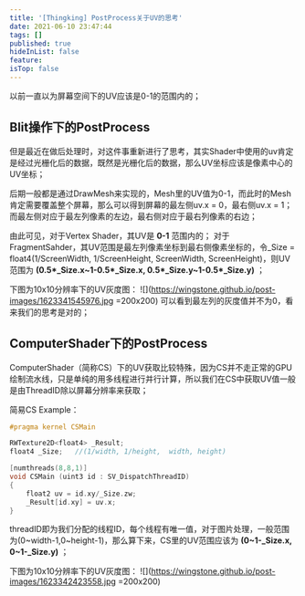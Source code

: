 ```yaml
---
title: '[Thingking] PostProcess关于UV的思考'
date: 2021-06-10 23:47:44
tags: []
published: true
hideInList: false
feature: 
isTop: false
---
```

以前一直以为屏幕空间下的UV应该是0-1的范围内的；

## Blit操作下的PostProcess

但是最近在做后处理时，对这件事重新进行了思考，其实Shader中使用的uv肯定是经过光栅化后的数据，既然是光栅化后的数据，那么UV坐标应该是像素中心的UV坐标；

后期一般都是通过DrawMesh来实现的，Mesh里的UV值为0-1，而此时的Mesh肯定需要覆盖整个屏幕，那么可以得到屏幕的最左侧uv.x = 0，最右侧uv.x = 1；而最左侧对应于最左列像素的左边，最右侧对应于最右列像素的右边；

由此可见，对于Vertex Shader，其UV是 **0-1** 范围内的；
对于FragmentSahder，其UV范围是最左列像素坐标到最右侧像素坐标的，令_Size = float4(1/ScreenWidth, 1/ScreenHeight, ScreenWidth, ScreenHeight)，则UV范围为 **(0.5\*_Size.x~1-0.5\*_Size.x, 0.5\*_Size.y~1-0.5\*_Size.y)** ；

下图为10x10分辨率下的UV灰度图：
![](https://wingstone.github.io/post-images/1623341545976.jpg =200x200)
可以看到最左列的灰度值并不为0，看来我们的思考是对的；

## ComputerShader下的PostProcess

ComputerShader（简称CS）下的UV获取比较特殊，因为CS并不走正常的GPU绘制流水线，只是单纯的用多线程进行并行计算，所以我们在CS中获取UV值一般是由ThreadID除以屏幕分辨率来获取；

简易CS Example：
```C
#pragma kernel CSMain

RWTexture2D<float4> _Result;
float4 _Size;   //(1/width, 1/height,  width, height)

[numthreads(8,8,1)]
void CSMain (uint3 id : SV_DispatchThreadID)
{
    float2 uv = id.xy/_Size.zw;
    _Result[id.xy] = uv.x;
}
```

threadID即为我们分配的线程ID，每个线程有唯一值，对于图片处理，一般范围为(0~width-1,0~height-1)，那么算下来，CS里的UV范围应该为 **(0~1-_Size.x, 0~1-_Size.y)** ；

下图为10x10分辨率下的UV灰度图：
![](https://wingstone.github.io/post-images/1623342423558.jpg =200x200)
